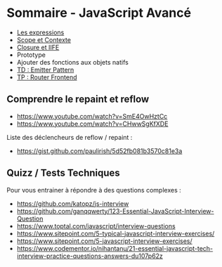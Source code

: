 # Sommaire - JavaScript Avancé

- [Les expressions](Expressions.md)
- [Scope et Contexte](Scope.md)
- [Closure et IIFE](Closure.md)
- Prototype
- Ajouter des fonctions aux objets natifs
- [TD : Emitter Pattern](Emitter.md)
- [TP : Router Frontend](Router.js)

## Comprendre le repaint et reflow
- https://www.youtube.com/watch?v=SmE4OwHztCc
- https://www.youtube.com/watch?v=CHwwSgKfXDE

Liste des déclencheurs de reflow / repaint :
- https://gist.github.com/paulirish/5d52fb081b3570c81e3a

## Quizz / Tests Techniques
Pour vous entrainer à répondre à des questions complexes :
- https://github.com/katopz/js-interview
- https://github.com/ganqqwerty/123-Essential-JavaScript-Interview-Question
- https://www.toptal.com/javascript/interview-questions
- https://www.sitepoint.com/5-typical-javascript-interview-exercises/
- https://www.sitepoint.com/5-javascript-interview-exercises/
- https://www.codementor.io/nihantanu/21-essential-javascript-tech-interview-practice-questions-answers-du107p62z
